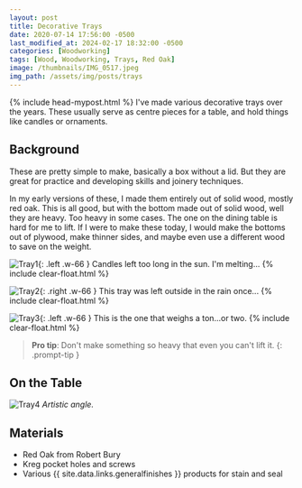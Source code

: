 ```yaml
---
layout: post
title: Decorative Trays
date: 2020-07-14 17:56:00 -0500
last_modified_at: 2024-02-17 18:32:00 -0500
categories: [Woodworking]
tags: [Wood, Woodworking, Trays, Red Oak]
image: /thumbnails/IMG_0517.jpeg
img_path: /assets/img/posts/trays
---
```

{% include head-mypost.html %}
I've made various decorative trays over the years.  These usually serve as centre pieces for a table, and hold things like candles or ornaments.

## Background

These are pretty simple to make, basically a box without a lid.  But they are great for practice and developing skills and joinery techniques.

In my early versions of these, I made them entirely out of solid wood, mostly red oak.  This is all good, but with the bottom made out of solid wood, well they are heavy.  Too heavy in some cases.  The one on the dining table is hard for me to lift.  If I were to make these today, I would make the bottoms out of plywood, make thinner sides, and maybe even use a different wood to save on the weight.

![Tray1]{: .left .w-66 }
Candles left too long in the sun.  I'm melting...
{% include clear-float.html %}

![Tray2]{: .right .w-66 }
This tray was left outside in the rain once...
{% include clear-float.html %}

![Tray3]{: .left .w-66 }
This is the one that weighs a ton...or two.
{% include clear-float.html %}

>**Pro tip**: Don't make something so heavy that even you can't lift it.
{: .prompt-tip }

## On the Table

![Tray4]
_Artistic angle._

## Materials

- Red Oak from Robert Bury
- Kreg pocket holes and screws
- Various {{ site.data.links.generalfinishes }} products for stain and seal

[Tray1]: 20200714_161152.jpeg
[Tray2]: 20200714_161022.jpeg
[Tray3]: IMG_0517.jpeg
[Tray4]: IMG_0518.jpeg
